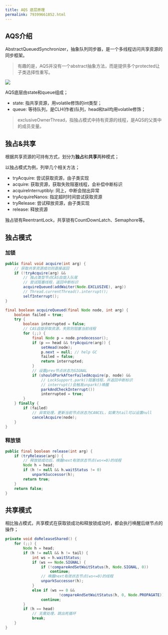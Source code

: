 ```yaml
---
title: AQS 底层原理
permalink: 79399661852.html
---
```


## AQS介绍

AbstractQueuedSynchronizer，抽象队列同步器，是一个多线程访问共享资源的同步框架。

> 有趣的是，AQS并没有一个abstract抽象方法，而是提供多个protected让子类选择性重写。

![](http://image.caojiantao.site:1024/69218b78c83701cb2b49650f1a455b34.png)

AQS底层由state和queue组成；

- state: 指共享资源，用volatile修饰的int类型；
- queue: 等待队列，是CLH(作者)队列，head和tail均用volatile修饰；

> exclusiveOwnerThread，指独占模式中持有资源的线程，是AQS的父类中的成员变量。

## 独占&共享

根据共享资源的可持有方式，划分为**独占**和**共享**两种模式；

以独占模式为例，列举几个相关方法；

- tryAcquire: 尝试获取资源，由子类实现
- acquire: 获取资源，获取失败阻塞线程，会补偿中断标识
- acquireInterruptibly: 同上，中断会抛出异常
- tryAcquireNanos: 指定超时时间尝试获取资源
- tryRelease: 尝试释放资源，由子类实现
- release: 释放资源

独占锁有ReentrantLock，共享锁有CountDownLatch、Semaphore等。

## 独占模式

### 加锁

```java
public final void acquire(int arg) {
    // 获取共享资源成功则直接返回
    if (!tryAcquire(arg) &&
        // 独占类型节点CAS自旋入队尾
        // 尝试阻塞线程，返回中断标识
        acquireQueued(addWaiter(Node.EXCLUSIVE), arg))
        // Thread.currentThread().interrupt();
        selfInterrupt();
}

final boolean acquireQueued(final Node node, int arg) {
    boolean failed = true;
    try {
        boolean interrupted = false;
        // CAS自旋获取资源，失败则阻塞当前线程
        for (;;) {
            final Node p = node.predecessor();
            if (p == head && tryAcquire(arg)) {
                setHead(node);
                p.next = null; // help GC
                failed = false;
                return interrupted;
            }
            // 设置prev节点状态为SIGNAL
            if (shouldParkAfterFailedAcquire(p, node) &&
                // LockSupport.park()阻塞线程，并返回中断标识
                // interrupt()会触发unpark()唤醒
                parkAndCheckInterrupt())
                interrupted = true;
        }
    } finally {
        if (failed)
            // 异常处理，更新当前节点状态为CANCEL，如果为tail可以设置null
            cancelAcquire(node);
    }
}
```

### 释放锁

```java
public final boolean release(int arg) {
    if (tryRelease(arg)) {
        // 释放锁成功后，唤醒next有效状态节点(ws<=0)的线程
        Node h = head;
        if (h != null && h.waitStatus != 0)
            unparkSuccessor(h);
        return true;
    }
    return false;
}
```

## 共享模式

相比独占模式，共享模式在获取锁成功和释放锁成功时，都会执行唤醒后继节点的操作；

```java
private void doReleaseShared() {
    for (;;) {
        Node h = head;
        if (h != null && h != tail) {
            int ws = h.waitStatus;
            if (ws == Node.SIGNAL) {
                if (!compareAndSetWaitStatus(h, Node.SIGNAL, 0))
                    continue;
                // 唤醒next有效状态节点(ws<=0)的线程
                unparkSuccessor(h);
            }
            else if (ws == 0 &&
                        !compareAndSetWaitStatus(h, 0, Node.PROPAGATE))
                continue;
        }
        if (h == head)
            // 无需处理，跳出死循环
            break;
    }
}
```